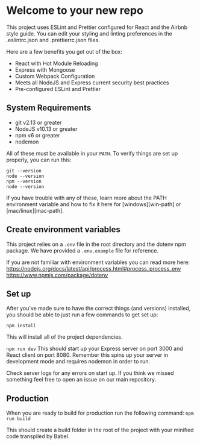 # Welcome to your new repo

This project uses ESLint and Prettier configured for React and the Airbnb style guide. You can edit your styling and linting preferences in the .eslintrc.json and .prettierrc.json files.

Here are a few benefits you get out of the box:

- React with Hot Module Reloading
- Express with Mongoose
- Custom Webpack Configuration
- Meets all NodeJS and Express current security best practices
- Pre-configured ESLint and Prettier

## System Requirements

- git v2.13 or greater
- NodeJS v10.13 or greater
- npm v6 or greater
- nodemon

All of these must be available in your `PATH`. To verify things are set up
properly, you can run this:

```shell
git --version
node --version
npm --version
node --version
```

If you have trouble with any of these, learn more about the PATH environment
variable and how to fix it here for [windows][win-path] or
[mac/linux][mac-path].

## Create environment variables

This project relies on a `.env` file in the root directory and the dotenv npm package. We have provided a `.env.example` file for reference.

If you are not familiar with environment variables you can read more here:
https://nodejs.org/docs/latest/api/process.html#process_process_env
https://www.npmjs.com/package/dotenv

## Set up

After you've made sure to have the correct things (and versions) installed, you
should be able to just run a few commands to get set up:

`npm install`

This will install all of the project dependencies.

`npm run dev`
This should start up your Express server on port 3000 and React client on port 8080. Remember this spins up your server in development mode and requires nodemon in order to run.

Check server logs for any errors on start up. If you think we missed something feel free to open an issue on our
main repository.

## Production

When you are ready to build for production run the following command:
`npm run build`

This should create a build folder in the root of the project with your minified code transpiled by Babel.
